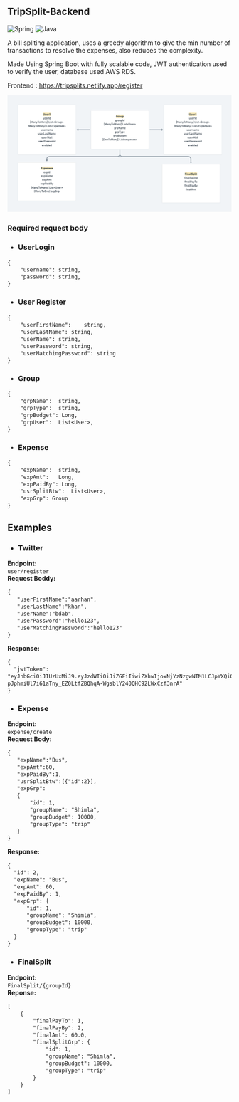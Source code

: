 ## TripSplit-Backend

<img alt="Spring" src="https://img.shields.io/badge/spring-%236DB33F.svg?style=for-the-badge&logo=spring&logoColor=white"/> <img alt="Java" src="https://img.shields.io/badge/java-%23ED8B00.svg?style=for-the-badge&logo=java&logoColor=white"/>

A bill spliting application, uses a greedy algorithm to give the min number of transactions to resolve the expenses, also reduces the complexity.

Made Using Spring Boot with fully scalable code, JWT authentication used to verify the user, database used AWS RDS.

Frontend : https://tripsplits.netlify.app/register

![](lld.png)

### Required request body
- ### UserLogin
```
{
    "username":	string,
    "password": string,
}
```
- ### User Register
```
{
    "userFirstName":	string,
    "userLastName":	string,
    "userName": string,
    "userPassword":	string,
    "userMatchingPassword": string
}
```
- ### Group
```
{
    "grpName":	string,
    "grpType":	string,
    "grpBudget": Long,
    "grpUser":	List<User>,
}
```
- ### Expense
```
{
    "expName":	string,
    "expAmt":	Long,
    "expPaidBy": Long,
    "usrSplitBtw":	List<User>,
    "expGrp": Group
}
```

## Examples

- ### Twitter
**Endpoint:**      
```user/register```  
**Request Boddy:**       
 ```
{
    "userFirstName":"aarhan",
    "userLastName":"khan",
    "userName":"bdab",
    "userPassword":"hello123",
    "userMatchingPassword":"hello123"
}
 ```       
**Response:**       
  ```
{
    "jwtToken": "eyJhbGciOiJIUzUxMiJ9.eyJzdWIiOiJiZGFiIiwiZXhwIjoxNjYzNzgwNTM1LCJpYXQiOjE2NjM3NjI1MzV9.jyxoG1RFcT9jNrDSnbYuKo7I0zUob8M- pJphmiUl7i61aTny_EZ0LtfZBQhqA-WgsblY240QHC92LWxCzf3nrA"
}
  ```
  
- ### Expense
**Endpoint:**      
```expense/create```      
**Request Body:**     
 ```
 {
    "expName":"Bus",
    "expAmt":60,
    "expPaidBy":1,
    "usrSplitBtw":[{"id":2}],
    "expGrp":
    {
        "id": 1,
        "groupName": "Shimla",
        "groupBudget": 10000,
        "groupType": "trip"
    }
}
 ```           
**Response:**
  ```
  {
    "id": 2,
    "expName": "Bus",
    "expAmt": 60,
    "expPaidBy": 1,
    "expGrp": {
        "id": 1,
        "groupName": "Shimla",
        "groupBudget": 10000,
        "groupType": "trip"
    }
}
  ```

- ### FinalSplit
**Endpoint:**      
```FinalSplit/{groupId}```  
**Reponse:**       
```
[
    {
        "finalPayTo": 1,
        "finalPayBy": 2,
        "finalAmt": 60.0,
        "finalSplitGrp": {
            "id": 1,
            "groupName": "Shimla",
            "groupBudget": 10000,
            "groupType": "trip"
        }
    }
]
```
